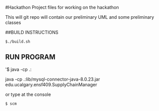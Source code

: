 #Hackathon
Project files for working on the hackathon

This will git repo will contain our preliminary UML and some preliminary classes

##BUILD INSTRUCTIONS

`$./build.sh `

## RUN PROGRAM

'$ java -cp .: 

java -cp .:lib/mysql-connector-java-8.0.23.jar edu.ucalgary.ensf409.SupplyChainManager

or type at the console

`$ scm`


